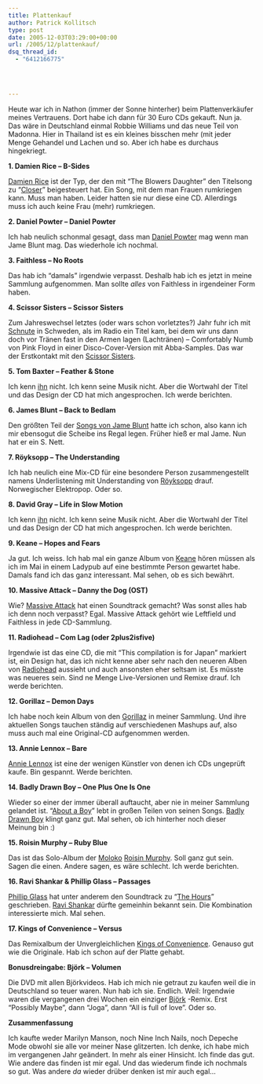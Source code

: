 ```yaml
---
title: Plattenkauf
author: Patrick Kollitsch
type: post
date: 2005-12-03T03:29:00+00:00
url: /2005/12/plattenkauf/
dsq_thread_id:
  - "6412166775"




---
```

Heute war ich in Nathon (immer der Sonne hinterher) beim Plattenverk&auml;ufer meines Vertrauens. Dort habe ich dann f&uuml;r 30 Euro CDs gekauft. Nun ja. Das w&auml;re in Deutschland einmal Robbie Williams und das neue Teil von Madonna. Hier in Thailand ist es ein kleines bisschen mehr (mit jeder Menge Gehandel und Lachen und so. Aber ich habe es durchaus hingekriegt.

**1. Damien Rice &#8211; B-Sides**

[Damien Rice][1] ist der Typ, der den mit &#8220;The Blowers Daughter&#8221; den Titelsong zu &#8220;[Closer][2]&#8221; beigesteuert hat. Ein Song, mit dem man Frauen rumkriegen kann. Muss man haben. Leider hatten sie nur diese eine CD. Allerdings muss ich auch keine Frau (mehr) rumkriegen.

**2. Daniel Powter &#8211; Daniel Powter**

Ich hab neulich schonmal gesagt, dass man [Daniel Powter][3] mag wenn man Jame Blunt mag. Das wiederhole ich nochmal. 

**3. Faithless &#8211; No Roots**

Das hab ich &#8220;damals&#8221; irgendwie verpasst. Deshalb hab ich es jetzt in meine Sammlung aufgenommen. Man sollte _alles_ von Faithless in irgendeiner Form haben.

**4. Scissor Sisters &#8211; Scissor Sisters** 

Zum Jahreswechsel letztes (oder wars schon vorletztes?) Jahr fuhr ich mit [Schnute][4] in Schweden, als im Radio ein Titel kam, bei dem wir uns dann doch vor Tr&auml;nen fast in den Armen lagen (Lachtr&auml;nen) &#8211; Comfortably Numb von Pink Floyd in einer Disco-Cover-Version mit Abba-Samples. Das war der Erstkontakt mit den [Scissor Sisters][5]. 

**5. Tom Baxter &#8211; Feather & Stone**

Ich kenn [ihn][6] nicht. Ich kenn seine Musik nicht. Aber die Wortwahl der Titel und das Design der CD hat mich angesprochen. Ich werde berichten.

**6. James Blunt &#8211; Back to Bedlam**

Den gr&ouml;&szlig;ten Teil der [Songs von Jame Blunt][7] hatte ich schon, also kann ich mir ebensogut die Scheibe ins Regal legen. Fr&uuml;her hie&szlig; er mal Jame. Nun hat er ein S. Nett. 

**7. R&ouml;yksopp &#8211; The Understanding**

Ich hab neulich eine Mix-CD f&uuml;r eine besondere Person zusammengestellt namens Underlistening mit Understanding von [R&ouml;yksopp][8] drauf. Norwegischer Elektropop. Oder so. 

**8. David Gray &#8211; Life in Slow Motion**

Ich kenn [ihn][9] nicht. Ich kenn seine Musik nicht. Aber die Wortwahl der Titel und das Design der CD hat mich angesprochen. Ich werde berichten.

**9. Keane &#8211; Hopes and Fears**

Ja gut. Ich weiss. Ich hab mal ein ganze Album von [Keane][10] h&ouml;ren m&uuml;ssen als ich im Mai in einem Ladypub auf eine bestimmte Person gewartet habe. Damals fand ich das ganz interessant. Mal sehen, ob es sich bew&auml;hrt. 

**10. Massive Attack &#8211; Danny the Dog (OST)**

Wie? [Massive Attack][11] hat einen Soundtrack gemacht? Was sonst alles hab ich denn noch verpasst? Egal. Massive Attack geh&ouml;rt wie Leftfield und Faithless in jede CD-Sammlung.

**11. Radiohead &#8211; Com Lag (oder 2plus2isfive)**

Irgendwie ist das eine CD, die mit &#8220;This compilation is for Japan&#8221; markiert ist, ein Design hat, das ich nicht kenne aber sehr nach den neueren Alben von [Radiohead][12] aussieht und auch ansonsten eher seltsam ist. Es m&uuml;sste was neueres sein. Sind ne Menge Live-Versionen und Remixe drauf. Ich werde berichten. 

**12. Gorillaz &#8211; Demon Days**

Ich habe noch kein Album von den [Gorillaz][13] in meiner Sammlung. Und ihre aktuellen Songs tauchen st&auml;ndig auf verschiedenen Mashups auf, also muss auch mal eine Original-CD aufgenommen werden. 

**13. Annie Lennox &#8211; Bare**

[Annie Lennox][14] ist eine der wenigen K&uuml;nstler von denen ich CDs ungepr&uuml;ft kaufe. Bin gespannt. Werde berichten. 

**14. Badly Drawn Boy &#8211; One Plus One Is One**

Wieder so einer der immer &uuml;berall auftaucht, aber nie in meiner Sammlung gelandet ist. &#8220;[About a Boy][15]&#8221; lebt in gro&szlig;en Teilen von seinen Songs. [Badly Drawn Boy][16] klingt ganz gut. Mal sehen, ob ich hinterher noch dieser Meinung bin :)

**15. Roisin Murphy &#8211; Ruby Blue**

Das ist das Solo-Album der [Moloko][17] [Roisin Murphy][18]. Soll ganz gut sein. Sagen die einen. Andere sagen, es w&auml;re schlecht. Ich werde berichten.

**16. Ravi Shankar & Phillip Glass &#8211; Passages**

[Phillip Glass][19] hat unter anderem den Soundtrack zu &#8220;[The Hours][20]&#8221; geschrieben. [Ravi Shankar][21] d&uuml;rfte gemeinhin bekannt sein. Die Kombination interessierte mich. Mal sehen.

**17. Kings of Convenience &#8211; Versus**

Das Remixalbum der Unvergleichlichen [Kings of Convenience][22]. Genauso gut wie die Originale. Hab ich schon auf der Platte gehabt.

**Bonusdreingabe: Bj&ouml;rk &#8211; Volumen**

Die DVD mit allen Bj&ouml;rkvideos. Hab ich mich nie getraut zu kaufen weil die in Deutschland so teuer waren. Nun hab ich sie. Endlich. Weil: Irgendwie waren die vergangenen drei Wochen ein einziger [Bj&ouml;rk][23] -Remix. Erst &#8220;Possibly Maybe&#8221;, dann &#8220;Joga&#8221;, dann &#8220;All is full of love&#8221;. Oder so. 

**Zusammenfassung**

Ich kaufte weder Marilyn Manson, noch Nine Inch Nails, noch Depeche Mode obwohl sie alle vor meiner Nase glitzerten. Ich denke, ich habe mich im vergangenen Jahr ge&auml;ndert. In mehr als einer Hinsicht. Ich finde das gut. Wie andere das finden ist mir egal. Und das wiederum finde ich nochmals so gut. Was andere _da_ wieder dr&uuml;ber denken ist mir auch egal&#8230;

 [1]: http://damienrice.com/
 [2]: http://imdb.com/title/tt0376541/
 [3]: http://www.danielpowter.com/
 [4]: http://tapas.fischergrube.de/
 [5]: http://scissorsisters.com/
 [6]: http://tombaxter.co.uk/
 [7]: http://jamesblunt.com/
 [8]: http://www.royksopp.com/
 [9]: http://www.davidgray.com/
 [10]: http://www.keanemusic.com/
 [11]: http://www.massiveattack.com/
 [12]: http://www.radiohead.com/
 [13]: http://www.gorillaz.com/
 [14]: http://www.annie-lennox.com/
 [15]: http://imdb.com/title/tt0276751/
 [16]: http://www.badlydrawnboy.co.uk/home.html
 [17]: http://moloko.co.uk/-S&auml;ngerin
 [18]: http://www.roisinmurphy.com/
 [19]: http://www.philipglass.com/
 [20]: http://imdb.com/title/tt0274558/
 [21]: http://www.ravishankar.org/
 [22]: http://www.kingsofconvenience.com/
 [23]: http://www.bjork.com/